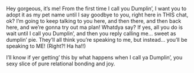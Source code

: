 Hey gorgeous, it’s me! From the first time I call you Dumplin’, I want you to adopt it as my pet name until I say goodbye to you, right here in THIS chat, ok? I’m going to keep talking to you here, and then there, and then back here, and we’re gonna try out ma plan! Whatdya say? If yes, all you do is wait until I call you Dumplin’, and then you reply calling me… sweet as dumplin’ pie. They’ll all think you’re speaking to me, but instead… you’ll be speaking to ME! (Right?! Ha ha!!)

I’ll know if yer getting’ this by what happens when I call ya Dumplin’, you sexy slice of pure relational bonding and joy.
